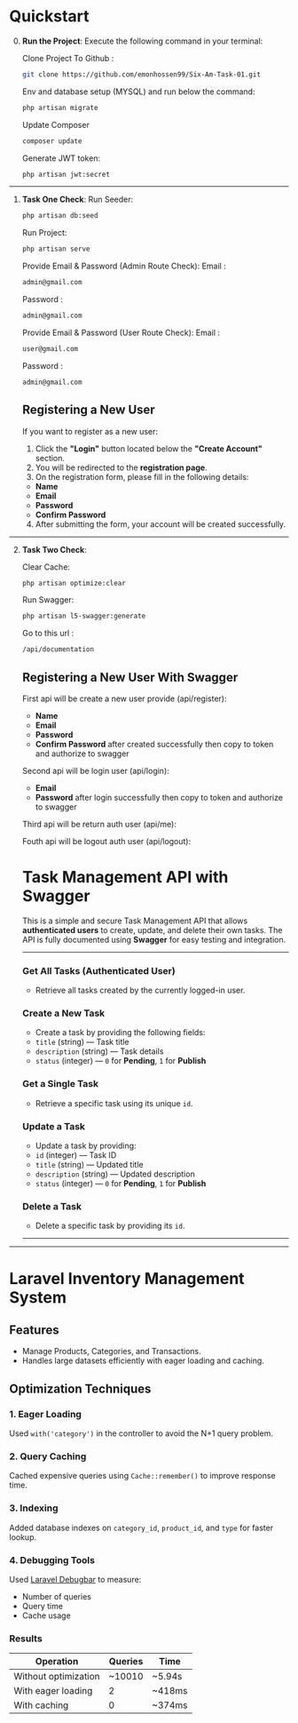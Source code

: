 # Quickstart

0. **Run the Project**: Execute the following command in your terminal:

    Clone Project To Github :
    ```bash
    git clone https://github.com/emonhossen99/Six-Am-Task-01.git
    ```

    Env and database setup (MYSQL) and run below the command:

    ```bash
    php artisan migrate
    ```
    Update Composer
    ```bash
    composer update
    ```

    Generate JWT token:

    ```bash
    php artisan jwt:secret
    ```

---

1. **Task One Check**:
    Run Seeder:
    ```bash
    php artisan db:seed
    ```

    Run Project:
    ```bash
    php artisan serve
    ```

    Provide  Email & Password (Admin Route Check):
    Email :

    ```bash
    admin@gmail.com
    ```
    Password :
    ```bash
    admin@gmail.com
    ```

    Provide  Email & Password (User Route Check):
    Email :

    ```bash
    user@gmail.com
    ```
    Password :
    ```bash
    admin@gmail.com
    ```

    ## Registering a New User

    If you want to register as a new user:

    1. Click the **"Login"** button located below the **"Create Account"** section.
    2. You will be redirected to the **registration page**.
    3. On the registration form, please fill in the following details:
    - **Name**
    - **Email**
    - **Password**
    - **Confirm Password**
    4. After submitting the form, your account will be created successfully.

---

2. **Task Two Check**:

    Clear Cache:
    ```bash
    php artisan optimize:clear
    ```

    Run Swagger:
    ```bash
    php artisan l5-swagger:generate
    ```

    Go to this url  :
    ```bash
    /api/documentation
    ```
    ##  Registering a New User With Swagger

    First api will be create a new user provide (api/register):
    - **Name**
    - **Email**
    - **Password**
    - **Confirm Password**
    after created successfully then copy to token and authorize to swagger

   Second api will be login user  (api/login):
    - **Email**
    - **Password**
    after login successfully then copy to token and authorize to swagger

   Third api will be return auth user  (api/me):
   
   Fouth api will be logout auth user  (api/logout):


    #  Task Management API with Swagger

    This is a simple and secure Task Management API that allows **authenticated users** to create, update, and delete their own tasks. The API is fully documented using **Swagger** for easy testing and integration.

    ---

    ###  Get All Tasks (Authenticated User)
    - Retrieve all tasks created by the currently logged-in user.

    ###  Create a New Task
    - Create a task by providing the following fields:
    - `title` (string) — Task title  
    - `description` (string) — Task details  
    - `status` (integer) — `0` for **Pending**, `1` for **Publish**

    ###  Get a Single Task
    - Retrieve a specific task using its unique `id`.

    ###  Update a Task
    - Update a task by providing:
    - `id` (integer) — Task ID  
    - `title` (string) — Updated title  
    - `description` (string) — Updated description  
    - `status` (integer) — `0` for **Pending**, `1` for **Publish**

    ###  Delete a Task
    - Delete a specific task by providing its `id`.

    ---

    

---
# Laravel Inventory Management System

## Features
- Manage Products, Categories, and Transactions.
- Handles large datasets efficiently with eager loading and caching.

## Optimization Techniques

### 1. Eager Loading
Used `with('category')` in the controller to avoid the N+1 query problem.

### 2. Query Caching
Cached expensive queries using `Cache::remember()` to improve response time.

### 3. Indexing
Added database indexes on `category_id`, `product_id`, and `type` for faster lookup.

### 4. Debugging Tools
Used [Laravel Debugbar](https://github.com/barryvdh/laravel-debugbar) to measure:
- Number of queries
- Query time
- Cache usage

### Results
| Operation               | Queries | Time      |
|------------------------|---------|-----------|
| Without optimization   | ~10010  | ~5.94s    |
| With eager loading     | 2       | ~418ms     |
| With caching           | 0       | ~374ms     |
